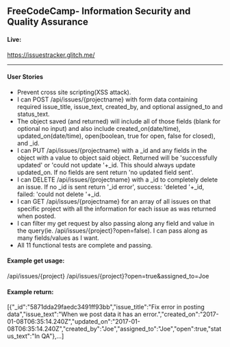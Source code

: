 **FreeCodeCamp**- Information Security and Quality Assurance
------

#### Live: 

https://issuestracker.glitch.me/

----

#### User Stories
- Prevent cross site scripting(XSS attack).
- I can POST /api/issues/{projectname} with form data containing required issue_title, issue_text, created_by, and optional assigned_to and status_text.
- The object saved (and returned) will include all of those fields (blank for optional no input) and also include created_on(date/time), updated_on(date/time), open(boolean, true for open, false for closed), and _id.
- I can PUT /api/issues/{projectname} with a _id and any fields in the object with a value to object said object. Returned will be 'successfully updated' or 'could not update '+_id. This should always update updated_on. If no fields are sent return 'no updated field sent'.
- I can DELETE /api/issues/{projectname} with a _id to completely delete an issue. If no _id is sent return '_id error', success: 'deleted '+_id, failed: 'could not delete '+_id.
- I can GET /api/issues/{projectname} for an array of all issues on that specific project with all the information for each issue as was returned when posted.
- I can filter my get request by also passing along any field and value in the query(ie. /api/issues/{project}?open=false). I can pass along as many fields/values as I want.
- All 11 functional tests are complete and passing.

#### Example get usage:

/api/issues/{project}
/api/issues/{project}?open=true&assigned_to=Joe

#### Example return:

[{"_id":"5871dda29faedc3491ff93bb","issue_title":"Fix error in posting data","issue_text":"When we post data it has an error.","created_on":"2017-01-08T06:35:14.240Z","updated_on":"2017-01-08T06:35:14.240Z","created_by":"Joe","assigned_to":"Joe","open":true,"status_text":"In QA"},...] 

